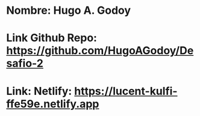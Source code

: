 # Nombre: Hugo A. Godoy
# Link Github Repo: https://github.com/HugoAGodoy/Desafio-2
# Link: Netlify: https://lucent-kulfi-ffe59e.netlify.app
